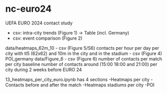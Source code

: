 # nc-euro24
UEFA EURO 2024 contact study

- csv: intra-city trends (Figure 1) -> Table (incl. Germany)
- csv: event comparison (Figure 2)

data/heatmaps_62m_10 - csv (Figure 5/S6) contacts per hour per day per city with tl5 (62x62) and 10m in the city and in the stadium 
                     - csv (Figure 4)  POI_germany
data/Figure_6        - csv (Figure 6)  number of contacts per match per city
                                       baseline number of contacts around (15:00 18:00 and 21:00) per city during 2 weeks before EURO 24
                                       
13_heatmaps_per_city_euro.ipynb has 4 sections -Heatmaps per city
                                               -Contacts before and after the match
                                               -Heatmaps stadiums per city
                                               -POI
